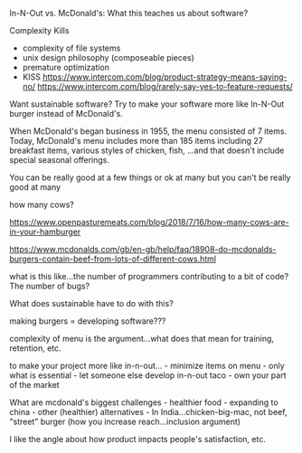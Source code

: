 In-N-Out vs. McDonald's: What this teaches us about software?



Complexity Kills

  - complexity of file systems
  - unix design philosophy (composeable pieces)
  - premature optimization
  - KISS
https://www.intercom.com/blog/product-strategy-means-saying-no/
https://www.intercom.com/blog/rarely-say-yes-to-feature-requests/ 


Want sustainable software? Try to make your software more like In-N-Out burger instead of McDonald's.

When McDonald's began business in 1955, the menu consisted of 7 items. Today, McDonald's menu includes more than 185 items including 27 breakfast items, various styles of chicken, fish, ...and that doesn't include special seasonal offerings.


You can be really good at a few things or ok at many but you can't be really good at many


how many cows?

https://www.openpasturemeats.com/blog/2018/7/16/how-many-cows-are-in-your-hamburger

https://www.mcdonalds.com/gb/en-gb/help/faq/18908-do-mcdonalds-burgers-contain-beef-from-lots-of-different-cows.html

what is this like...the number of programmers contributing to a bit of code? The number of bugs?

What does sustainable have to do with this?


making burgers = developing software???

complexity of menu is the argument...what does that mean for training, retention, etc.

to make your project more like in-n-out...
    - minimize items on menu
    - only what is essential
    - let someone else develop in-n-out taco
    - own your part of the market

What are mcdonald's biggest challenges
    - healthier food
    - expanding to china
    - other (healthier) alternatives
    - In India...chicken-big-mac, not beef, "street" burger (how you increase reach...inclusion argument)

I like the angle about how product impacts people's satisfaction, etc.







